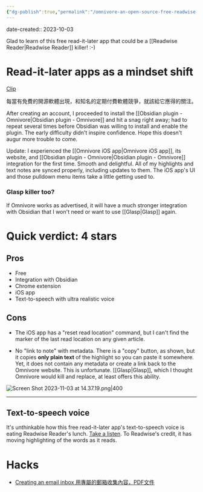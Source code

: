 ```yaml
---
{"dg-publish":true,"permalink":"/omnivore-an-open-source-free-readwise-reader-alternative/","noteIcon":"2"}
---
```


date-created:: 2023-10-03

Glad to learn of this free read-it-later app that could be a [[Readwise Reader\|Readwise Reader]] killer! :-)
# Read-it-later apps as a mindset shift

[Clip](https://youtube.com/clip/UgkxgTn1xElqiG59T6hAIczhPjh_5YsmU0-C?si=ZBBatEj34UZqUqa5)

每當有免費的開源軟體出現，和知名的定期付費軟體競爭，就該給它應得的關注。

After creating an account, I proceeded to install the [[Obsidian plugin - Omnivore\|Obsidian plugin - Omnivore]] and hit a snag right away; had to repeat several times before Obsidian was willing to install and enable the plugin. The early difficulty didn't inspire confidence. Hope this doesn't augur more trouble to come.

Update: I experienced the [[Omnivore iOS app\|Omnivore iOS app]], its website, and [[Obsidian plugin - Omnivore\|Obsidian plugin - Omnivore]] integration for the first time. Smooth and delightful. All of my highlights and text notes are synced properly, including updates to them. The iOS app's UI and those pulldown menu items take a little getting used to.
### Glasp killer too?

If Omnivore works as advertised, it will have a much stronger integration with Obsidian that I won't need or want to use [[Glasp\|Glasp]] again.
# Quick verdict: 4 stars
## Pros

- Free
- Integration with Obsidian
- Chrome extension
- iOS app
- Text-to-speech with ultra realistic voice
## Cons

- The iOS app has a "reset read location" command, but I can't find the marker of the last read location on any given article.

- No "link to note" with metadata. There is a "copy" button, as shown, but it copies **only plain text** of the highlight so you can paste it somewhere. Yet, it does not contain any metadata or create a link back to the Omnivore website. This is unfortunate. [[Glasp\|Glasp]], which I thought Omnivore would kill and replace, at least offers this ability.

![Screen Shot 2023-11-03 at 14.37.19.png|400](/img/user/Screen%20Shot%202023-11-03%20at%2014.37.19.png)

---
## Text-to-speech voice

It's unthinkable how this free read-it-later app's text-to-speech voice is eating Readwise Reader's lunch. [Take a listen](https://youtube.com/clip/UgkxaVVI3Eh-zBEfqsCIdp72DaX7FlTU2sOQ?si=ucT4KxoO6aIjKmsj). To Readwise's credit, it has moving highlighting of the words as it reads.
# Hacks

- [Creating an email inbox 用專屬的郵箱收集內容，PDF文件](https://youtube.com/clip/UgkxI_uUePqMBtqZWfGgTvlHVhW-SyP-L_PA?si=C8V9ZwyBFXi5Qe87)